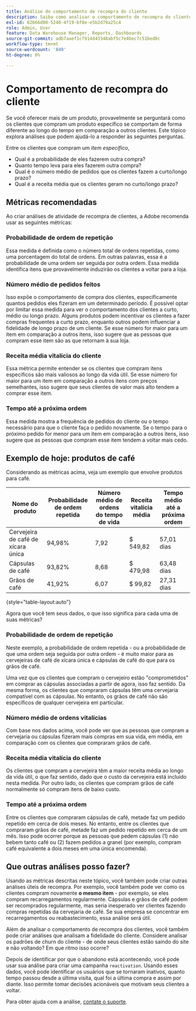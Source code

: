 ```yaml
---
title: Análise do comportamento de recompra do cliente
description: Saiba como analisar o comportamento de recompra do cliente.
exl-id: 62666d08-5240-4f19-bf8e-e5b2d79a25c4
role: Admin, User
feature: Data Warehouse Manager, Reports, Dashboards
source-git-commit: adb7aaef1cf914d43348abf5c7e4bec7c51bed0c
workflow-type: tm+mt
source-wordcount: '849'
ht-degree: 0%

---
```


# Comportamento de recompra do cliente

Se você oferecer mais de um produto, provavelmente se perguntará como os clientes que compram um produto específico se comportam de forma diferente ao longo do tempo em comparação a outros clientes. Este tópico explora análises que podem ajudá-lo a responder às seguintes perguntas.

Entre os clientes que compram um *item específico*,

* Qual é a probabilidade de eles fazerem outra compra?
* Quanto tempo leva para eles fazerem outra compra?
* Qual é o número médio de pedidos que os clientes fazem a curto/longo prazo?
* Qual é a receita média que os clientes geram no curto/longo prazo?

## Métricas recomendadas

Ao criar análises de atividade de recompra de clientes, a Adobe recomenda usar as seguintes métricas:

### Probabilidade de ordem de repetição

Essa medida é definida como o número total de ordens repetidas, como uma porcentagem do total de ordens. Em outras palavras, essa é a probabilidade de uma ordem ser seguida por outra ordem. Essa medida identifica itens que provavelmente induzirão os clientes a voltar para a loja.

### Número médio de pedidos feitos

Isso expõe o comportamento de compra dos clientes, especificamente quantos pedidos eles fizeram em um determinado período. É possível optar por limitar essa medida para ver o comportamento dos clientes a curto, médio ou longo prazo. Alguns produtos podem incentivar os clientes a fazer compras frequentes a curto prazo, enquanto outros podem influenciar a fidelidade de longo prazo de um cliente. Se esse número for maior para um item em comparação a outros itens, isso sugere que as pessoas que compram esse item são as que retornam à sua loja.

### Receita média vitalícia do cliente

Essa métrica permite entender se os clientes que compram itens específicos são mais valiosos ao longo da vida útil. Se esse número for maior para um item em comparação a outros itens com preços semelhantes, isso sugere que seus clientes de valor mais alto tendem a comprar esse item.

### Tempo até a próxima ordem

Essa medida mostra a frequência de pedidos do cliente ou o tempo necessário para que o cliente faça o pedido novamente. Se o tempo para o próximo pedido for menor para um item em comparação a outros itens, isso sugere que as pessoas que compram esse item tendem a voltar mais cedo.

## Exemplo de hoje: produtos de café

Considerando as métricas acima, veja um exemplo que envolve produtos para café.

| **Nome do produto** | **Probabilidade de ordem repetida** | **Número médio de ordens do tempo de vida** | **Receita vitalícia média** | **Tempo médio até a próxima ordem** |
|-----|-----|-----|-----|-----|
| Cervejeira de café de xícara única | 94,98% | 7,92 | $ 549,82 | 57,01 dias |
| Cápsulas de café | 93,82% | 8,68 | $ 479,98 | 63,48 dias |
| Grãos de café | 41,92% | 6,07 | $ 99,82 | 27,31 dias |

{style="table-layout:auto"}

Agora que você tem seus dados, o que isso significa para cada uma de suas métricas?

### Probabilidade de ordem de repetição

Neste exemplo, a probabilidade de ordem repetida - ou a probabilidade de que uma ordem seja seguida por outra ordem - é muito maior para as cervejeiras de café de xícara única e cápsulas de café do que para os grãos de café.

Uma vez que os clientes que compram o cervejeiro estão &quot;comprometidos&quot; em comprar as cápsulas associadas a partir de agora, isso faz sentido. Da mesma forma, os clientes que compraram cápsulas têm uma cervejaria compatível com as cápsulas. No entanto, os grãos de café não são específicos de qualquer cervejeira em particular.

### Número médio de ordens vitalícias

Com base nos dados acima, você pode ver que as pessoas que compram a cervejaria ou cápsulas fizeram mais compras em sua vida, em média, em comparação com os clientes que compraram grãos de café.

### Receita média vitalícia do cliente

Os clientes que compram a cervejeira têm a maior receita média ao longo da vida útil, o que faz sentido, dado que o custo da cervejeira está incluído nesta medida. Por outro lado, os clientes que compram grãos de café normalmente só compram itens de baixo custo.

### Tempo até a próxima ordem

Entre os clientes que compraram cápsulas de café, metade faz um pedido repetido em cerca de dois meses. No entanto, entre os clientes que compraram grãos de café, metade faz um pedido repetido em cerca de um mês. Isso pode ocorrer porque as pessoas que pedem cápsulas (1) não bebem tanto café ou (2) fazem pedidos a granel (por exemplo, compram café equivalente a dois meses em uma única encomenda).

## Que outras análises posso fazer?

Usando as métricas descritas neste tópico, você também pode criar outras análises úteis de recompra. Por exemplo, você também pode ver como os clientes compram novamente **o mesmo item** - por exemplo, se eles compram recarregamentos regularmente. Cápsulas e grãos de café podem ser recomprados regularmente, mas seria inesperado ver clientes fazendo compras repetidas da cervejaria de café. Se sua empresa se concentrar em recarregamentos ou reabastecimento, essa análise será útil.

Além de analisar o comportamento de recompra dos clientes, você também pode criar análises que analisam a fidelidade do cliente. Considere analisar os padrões de churn do cliente - de onde seus clientes estão saindo do site e não voltando? Em que ritmo isso ocorre?

Depois de identificar por que o abandono está acontecendo, você pode usar sua análise para criar uma campanha `reactivation`. Usando esses dados, você pode identificar os usuários que se tornaram inativos, quanto tempo passou desde a última visita, qual foi a última compra e assim por diante. Isso permite tomar decisões acionáveis que motivam seus clientes a voltar.

Para obter ajuda com a análise, [contate o suporte](https://experienceleague.adobe.com/docs/commerce-knowledge-base/kb/troubleshooting/miscellaneous/mbi-service-policies.html?lang=pt-BR).
